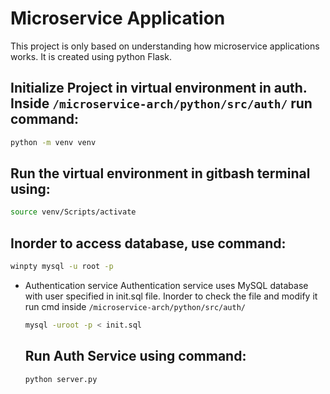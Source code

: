 # Microservice Application

This project is only based on understanding how microservice applications works. It is created using python Flask.

## Initialize Project in virtual environment in auth. Inside `/microservice-arch/python/src/auth/` run command:

```bash
python -m venv venv
```

## Run the virtual environment in gitbash terminal using:

```bash
source venv/Scripts/activate
```

## Inorder to access database, use command:

```bash
winpty mysql -u root -p
```

- Authentication service
  Authentication service uses MySQL database with user specified in init.sql file.
  Inorder to check the file and modify it run cmd inside `/microservice-arch/python/src/auth/`

  ```bash
  mysql -uroot -p < init.sql
  ```

  ## Run Auth Service using command:

  ```bash
  python server.py
  ```
